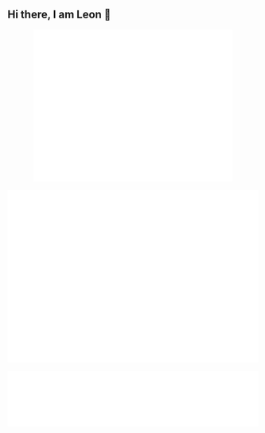 ## Hi there, I am Leon 👋

<div align="center" style="display: flex; justify-content: center; align-items: flex-start;">
  <div">
    <img src="/github-metrics.svg" alt="Metrics" width="400">
  </div>

  <div>
    <p><img src="/metrics.plugin.isocalendar.svg" alt="Half-year Calendar"></p>
    <p><img src="/metrics.plugin.languages.svg" alt="Languages"></p>
  </div>
</div>
